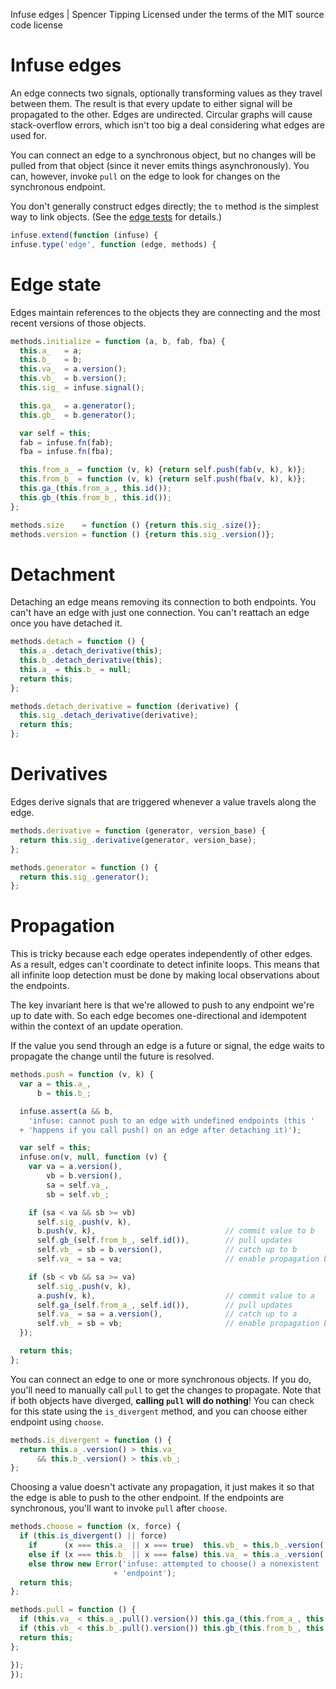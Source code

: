 Infuse edges | Spencer Tipping
Licensed under the terms of the MIT source code license

# Infuse edges

An edge connects two signals, optionally transforming values as they travel
between them. The result is that every update to either signal will be
propagated to the other. Edges are undirected. Circular graphs will cause
stack-overflow errors, which isn't too big a deal considering what edges are
used for.

You can connect an edge to a synchronous object, but no changes will be pulled
from that object (since it never emits things asynchronously). You can,
however, invoke `pull` on the edge to look for changes on the synchronous
endpoint.

You don't generally construct edges directly; the `to` method is the simplest
way to link objects. (See the [edge tests](edge.md) for details.)

```js
infuse.extend(function (infuse) {
infuse.type('edge', function (edge, methods) {
```

# Edge state

Edges maintain references to the objects they are connecting and the most
recent versions of those objects.

```js
methods.initialize = function (a, b, fab, fba) {
  this.a_   = a;
  this.b_   = b;
  this.va_  = a.version();
  this.vb_  = b.version();
  this.sig_ = infuse.signal();
```

```js
  this.ga_  = a.generator();
  this.gb_  = b.generator();
```

```js
  var self = this;
  fab = infuse.fn(fab);
  fba = infuse.fn(fba);
```

```js
  this.from_a_ = function (v, k) {return self.push(fab(v, k), k)};
  this.from_b_ = function (v, k) {return self.push(fba(v, k), k)};
  this.ga_(this.from_a_, this.id());
  this.gb_(this.from_b_, this.id());
};
```

```js
methods.size    = function () {return this.sig_.size()};
methods.version = function () {return this.sig_.version()};
```

# Detachment

Detaching an edge means removing its connection to both endpoints. You can't
have an edge with just one connection. You can't reattach an edge once you have
detached it.

```js
methods.detach = function () {
  this.a_.detach_derivative(this);
  this.b_.detach_derivative(this);
  this.a_ = this.b_ = null;
  return this;
};
```

```js
methods.detach_derivative = function (derivative) {
  this.sig_.detach_derivative(derivative);
  return this;
};
```

# Derivatives

Edges derive signals that are triggered whenever a value travels along the
edge.

```js
methods.derivative = function (generator, version_base) {
  return this.sig_.derivative(generator, version_base);
};
```

```js
methods.generator = function () {
  return this.sig_.generator();
};
```

# Propagation

This is tricky because each edge operates independently of other edges. As a
result, edges can't coordinate to detect infinite loops. This means that all
infinite loop detection must be done by making local observations about the
endpoints.

The key invariant here is that we're allowed to push to any endpoint we're up
to date with. So each edge becomes one-directional and idempotent within the
context of an update operation.

If the value you send through an edge is a future or signal, the edge waits to
propagate the change until the future is resolved.

```js
methods.push = function (v, k) {
  var a = this.a_,
      b = this.b_;
```

```js
  infuse.assert(a && b,
    'infuse: cannot push to an edge with undefined endpoints (this '
  + 'happens if you call push() on an edge after detaching it)');
```

```js
  var self = this;
  infuse.on(v, null, function (v) {
    var va = a.version(),
        vb = b.version(),
        sa = self.va_,
        sb = self.vb_;
```

```js
    if (sa < va && sb >= vb)
      self.sig_.push(v, k),
      b.push(v, k),                             // commit value to b
      self.gb_(self.from_b_, self.id()),        // pull updates
      self.vb_ = sb = b.version(),              // catch up to b
      self.va_ = sa = va;                       // enable propagation back to a
```

```js
    if (sb < vb && sa >= va)
      self.sig_.push(v, k),
      a.push(v, k),                             // commit value to a
      self.ga_(self.from_a_, self.id()),        // pull updates
      self.va_ = sa = a.version(),              // catch up to a
      self.vb_ = sb = vb;                       // enable propagation back to b
  });
```

```js
  return this;
};
```

You can connect an edge to one or more synchronous objects. If you do, you'll
need to manually call `pull` to get the changes to propagate. Note that if both
objects have diverged, **calling `pull` will do nothing**! You can check for
this state using the `is_divergent` method, and you can choose either endpoint
using `choose`.

```js
methods.is_divergent = function () {
  return this.a_.version() > this.va_
      && this.b_.version() > this.vb_;
};
```

Choosing a value doesn't activate any propagation, it just makes it so that the
edge is able to push to the other endpoint. If the endpoints are synchronous,
you'll want to invoke `pull` after `choose`.

```js
methods.choose = function (x, force) {
  if (this.is_divergent() || force)
    if      (x === this.a_ || x === true)  this.vb_ = this.b_.version();
    else if (x === this.b_ || x === false) this.va_ = this.a_.version();
    else throw new Error('infuse: attempted to choose() a nonexistent '
                       + 'endpoint');
  return this;
};
```

```js
methods.pull = function () {
  if (this.va_ < this.a_.pull().version()) this.ga_(this.from_a_, this.id());
  if (this.vb_ < this.b_.pull().version()) this.gb_(this.from_b_, this.id());
  return this;
};
```

```js
});
});

```
